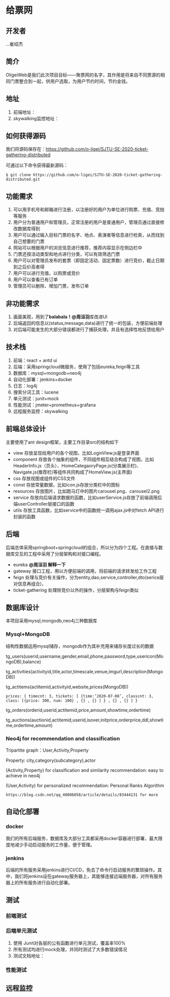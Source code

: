 # 给票网

## 开发者

...崔绍杰

## 简介

OligeiWeb是我们此次项目目标——聚票网的名字，其作用是将来自不同票源的相同门票整合到一起，供用户选取，为用户节约时间，节约金钱。

## 地址

1. 前端地址：
2. skywalking监控地址：

## 如何获得源码

我们将源码保存在：https://github.com/o-ligei/SJTU-SE-2020-ticket-gathering-distributed

可通过以下命令获得最新源码：

`$ git clone https://github.com/o-ligei/SJTU-SE-2020-ticket-gathering-distributed.git`

## 功能需求

1. 可以用手机号和邮箱进行注册，以注册好的用户为单位进行购票、充值、竞拍等服务
2. 用户分为普通用户和管理员，正常注册的用户是普通用户，管理员通过直接修改数据库得到
3. 用户可以通过输入目标门票的名字、地点、表演者等信息进行检索，从而找到自己想要的门票
4. 网站可以根据用户的浏览信息进行推荐，推荐内容显示在侧边栏中
5. 门票还按活动类型和地点进行分类，可以有效筛选门票
6. 用户可以对管理员发布的套票（即固定活动、固定票数）进行竞价，截止日期到之后价高者得
7. 用户可以进行充值，以购票或竞价
8. 用户可以查看已有订单
9. 管理员可以删除、增加门票，发布订单

## 非功能需求

1. 画面美观，用到了**balabala！@周洹羽**库改进UI
2. 后端返回的信息以(status,message,data)进行了统一的包装，方便前端处理
3. 对后端可能发生的大部分错误都进行了捕获处理，并且有选择性地反馈给用户



## 技术栈

1. 前端：react + antd ui
2. 后端：采用springcloud微服务，使用了包括eureka,feign等工具
3. 数据库：mysql+mongodb+neo4j
4. 自动化部署：jenkins+docker
5. 日志：log4j
6. 搜索分词工具：lucene
7. 单元测试：junit+mock
8. 性能测试：jmeter+prometheus+grafana
9. 远程服务监控：skywalking

## 前端总体设计

主要使用了ant design框架，主要工作目录src的结构如下

- view  存放呈现给用户的各个视图，比如LoginView.js是登录界面
- component 存放各个抽象的组件，不同组件相互结合构成了视图，比如HeaderInfo.js（页头）、HomeCategaoryPage.js(分类展示栏)、Navigate.js(推荐栏)等组件共同构成了HomeView.js(主界面)
- css 存放视图或组件的CSS文件
- const 存放常量数据，比如icon.js存放分类栏中的图标
- resources 存放图片，比如跑马灯中的图片carousel.png、carousel2.png
- service 存放向后端请求数据的函数，比如userService.js存放了前端调用后端userController层接口的函数
- utils 存放工具函数，比如service中的函数统一调用ajax.js中对fetch API进行封装的函数

## 后端

后端总体采用springboot+springcloud的组合，所以分为四个工程。在直接与数据库交互的工程中采用了分层架构和对接口编程。

- eureka  **@周洹羽 解释一下**
- gateway 接口工程，用以方便前端的调用，将前端的请求转发给工作工程
- feign 处理与竞价有关操作，分为entity,dao,service,controller,dto(serice层对信息再组合)，
- ticket-gathering 处理除竞价以外的操作，分层架构与feign类似

## 数据库设计

本项目采用mysql,mongodb,neo4j三种数据库

###  Mysql+MongoDB

结构性数据运用mysql储存，mongodb作为其补充用来储存长度过长的数据

  tg_users(userid,username,gender,email,phone,password,type,usericon(MongoDB),balance)

  tg_activities(activityid,title,actor,timescale,venue,imgurl,description(MongoDB))

  tg_actitems(actitemid,activityid,website,prices(MongoDB))

    prices: { timecnt: 3, tickets: [ {time:’2020-07-08’, classcnt: 3, class: [{price: 300, num: 100} , {} , {} ] } , {} , {} ] }

  tg_orders(orderid,userid,actitemid,price,amount,showtime,ordertime)

  tg_auctions(auctionid,actitemid,userid,isover,initprice,orderprice,ddl,showtime,ordertime,amount)

### Neo4j for recommendation and classification

  Tripartite graph：User,Activity,Property

  Property: city,category(subcategory),actor

  (Activity,Property) for classification and similarity recommendation: easy to achieve in neo4j

  (User,Activity) for personalized recommendation: Personal Ranks Algorithm 

    https://blog.csdn.net/qq_40006058/article/details/83444131 for more

## 自动化部署

### docker

我们的所有后端服务，数据库及大部分工具都采用docker容器进行部署，最大限度地减少手动启动服务的工作量，便于管理。

### jenkins

后端的所有服务采用jenkins进行CI/CD，免去了命令行启动服务的繁琐操作。其中，我们将jenkins设在gateway服务器上，其能够连接远端服务器，对所有服务器上的所有服务进行自动化部署。

## 测试

### 前端测试

### 后端单元测试

1. 使用 Junit对各层的公有函数进行单元测试，覆盖率100%
2. 所有测试均进行mock处理，并同时测试了大多数错误情况
3. 测试文档地址：

### 性能测试

## 远程监控

